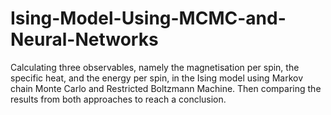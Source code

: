 # Ising-Model-Using-MCMC-and-Neural-Networks
Calculating three observables, namely the magnetisation per spin, the specific heat, and the energy per spin, in the Ising model using Markov chain Monte Carlo and Restricted Boltzmann Machine. Then comparing the results from both approaches to reach a conclusion.
